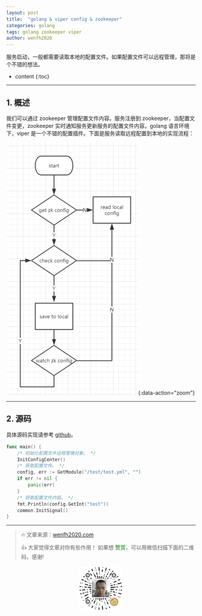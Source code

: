 ```yaml
---
layout: post
title:  "golang & viper config & zookeeper"
categories: golang
tags: golang zookeeper viper
author: wenfh2020
---
```


服务启动，一般都需要读取本地的配置文件。如果配置文件可以远程管理，那将是个不错的想法。



* content
{:toc}

---

## 1. 概述

我们可以通过 zookeeper 管理配置文件内容。服务注册到 zookeeper，当配置文件变更，zookeeper 实时通知服务更新服务的配置文件内容。golang 语言环境下，viper 是一个不错的配置插件。下面是服务读取远程配置到本地的实现流程：

![获取远程配置逻辑](/images/2020-09-08-22-49-33.png){:data-action="zoom"}

---

## 2. 源码

具体源码实现请参考 [github](https://github.com/wenfh2020/go-test/tree/master/project/test_zk_viper)。

```go
func main() {
    /* 初始化配置文件远程管理对象。 */
    InitConfigCenter()
    /* 获取配置文件。 */
    config, err := GetModule("/test/test.yml", "")
    if err != nil {
        panic(err)
    }
    /* 获取配置文件内容。 */
    fmt.Println(config.GetInt("test"))
    common.InitSignal()
}
```

---

> 🔥 文章来源：[wenfh2020.com](https://wenfh2020.com/)
>
> 👍 大家觉得文章对你有些作用！ 如果想 <font color=green>赞赏</font>，可以用微信扫描下面的二维码，感谢!
<div align=center><img src="/images/2020-08-06-15-49-47.png" width="120"/></div>
